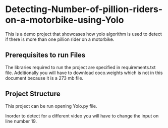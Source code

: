 # Detecting-Number-of-pillion-riders-on-a-motorbike-using-Yolo

This is a demo project that showcases how yolo algorithm is used to detect if there is more than one pillion rider on a motorbike.

## Prerequisites to run Files
The libraries required to run the project are specified in requirements.txt file.
Additionally you will have to download coco.weights which is not in this document because it is a 273 mb file.

## Project Structure
This project can be run opening Yolo.py file.

Inorder to detect for a different video you will have to change the input on line number 19.
